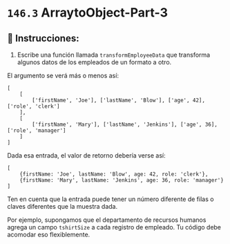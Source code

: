 # `146.3` ArraytoObject-Part-3

## 📝 Instrucciones:

1. Escribe una función llamada `transformEmployeeData` que transforma algunos datos de los empleados de un formato a otro.

El argumento se verá más o menos así:

```JS
[
    [
        ['firstName', 'Joe'], ['lastName', 'Blow'], ['age', 42], ['role', 'clerk']
    ],
    [
        ['firstName', 'Mary'], ['lastName', 'Jenkins'], ['age', 36], ['role', 'manager']
    ]
]
```
Dada esa entrada, el valor de retorno debería verse así:
```Js
[
    {firstName: 'Joe', lastName: 'Blow', age: 42, role: 'clerk'},
    {firstName: 'Mary', lastName: 'Jenkins', age: 36, role: 'manager'}
]
```
Ten en cuenta que la entrada puede tener un número diferente de filas o claves diferentes que la muestra dada.

Por ejemplo, supongamos que el departamento de recursos humanos agrega un campo `tshirtSize` a cada registro de empleado. Tu código debe acomodar eso flexiblemente.